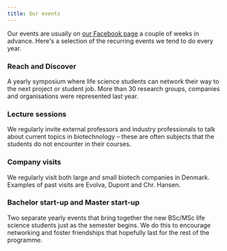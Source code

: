 ```yaml
---
title: Our events
---
```


Our events are usually on [our Facebook page](https://www.facebook.com/sbeatdtu/ "Link to our Facebook page") a couple of weeks in advance. Here's a selection of the recurring events we tend to do every year. 

### Reach and Discover
A yearly symposium where life science students can network their way to the next project or student job. More than 30 research groups, companies and organisations were represented last year.  

### Lecture sessions 
We regularly invite external professors and industry professionals to talk about current topics in biotechnology – these are often subjects that the students do not encounter in their courses.  

### Company visits
We regularly visit both large and small biotech companies in Denmark. Examples of past visits are Evolva, Dupont and Chr. Hansen. 

### Bachelor start-up and Master start-up
Two separate yearly events that bring together the new BSc/MSc life science students just as the semester begins. We do this to encourage networking and foster friendships that hopefully last for the rest of the programme.  